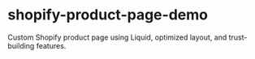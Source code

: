 # shopify-product-page-demo
Custom Shopify product page using Liquid, optimized layout, and trust-building features.
